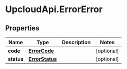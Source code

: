 # UpcloudApi.ErrorError

## Properties
Name | Type | Description | Notes
------------ | ------------- | ------------- | -------------
**code** | [**ErrorCode**](ErrorCode.md) |  | [optional] 
**status** | [**ErrorStatus**](ErrorStatus.md) |  | [optional] 


